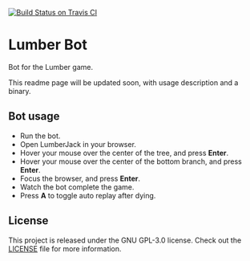 [![Build Status on Travis CI](https://travis-ci.org/timvisee/lumber-bot.svg?branch=master)](https://travis-ci.org/timvisee/lumber-bot)

# Lumber Bot
Bot for the Lumber game.

This readme page will be updated soon, with usage description and a binary.

## Bot usage
* Run the bot.
* Open LumberJack in your browser.
* Hover your mouse over the center of the tree, and press **Enter**.
* Hover your mouse over the center of the bottom branch, and press **Enter**.
* Focus the browser, and press **Enter**.
* Watch the bot complete the game.
* Press **A** to toggle auto replay after dying.

## License
This project is released under the GNU GPL-3.0 license. Check out the [LICENSE](LICENSE) file for more information.
